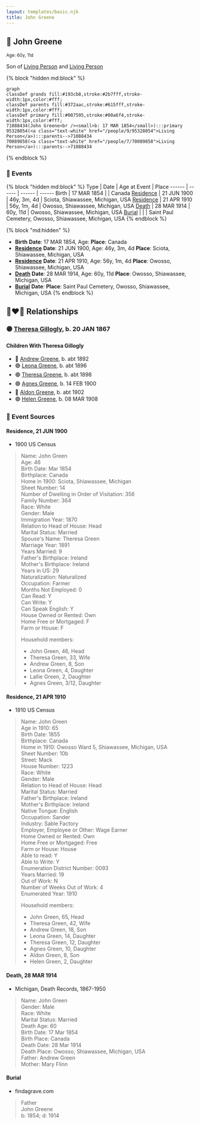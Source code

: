 ```yaml
---
layout: templates/basic.njk
title: John Greene
---
```

## 🔵 John Greene
<small>Age: 60y, 11d</small>

Son of [Living Person](/people/7/70089858) and [Living Person](/people/9/95328054)

{% block "hidden md:block" %}
```mermaid
graph
classDef grands fill:#193cb8,stroke:#2b7fff,stroke-width:1px,color:#fff;
classDef parents fill:#372aac,stroke:#615fff,stroke-width:1px,color:#fff;
classDef primary fill:#007595,stroke:#00a6f4,stroke-width:1px,color:#fff;
71088434(John Greene<br /><small>b: 17 MAR 1854</small>):::primary
95328054(<a class="text-white" href="/people/9/95328054">Living Person</a>):::parents-->71088434
70089858(<a class="text-white" href="/people/7/70089858">Living Person</a>):::parents-->71088434
```
{% endblock %}

### 📆 Events

{% block "hidden md:block" %}
Type | Date | Age at Event | Place
------ | ------ | ------ | ------
Birth | 17 MAR 1854 |  | Canada
[Residence](#event-event-0) | 21 JUN 1900 | 46y, 3m, 4d | Sciota, Shiawassee, Michigan, USA
[Residence](#event-event-1) | 21 APR 1910 | 56y, 1m, 4d | Owosso, Shiawassee, Michigan, USA
[Death](#event-event-5) | 28 MAR 1914 | 60y, 11d | Owosso, Shiawassee, Michigan, USA
[Burial](#event-event-6) |  |  | Saint Paul Cemetery, Owosso, Shiawassee, Michigan, USA
{% endblock %}

{% block "md:hidden" %}
- **Birth**
**Date**: 17 MAR 1854, Age:
**Place**: Canada
- **[Residence](#event-event-0)**
**Date**: 21 JUN 1900, Age: 46y, 3m, 4d
**Place**: Sciota, Shiawassee, Michigan, USA
- **[Residence](#event-event-1)**
**Date**: 21 APR 1910, Age: 56y, 1m, 4d
**Place**: Owosso, Shiawassee, Michigan, USA
- **[Death](#event-event-5)**
**Date**: 28 MAR 1914, Age: 60y, 11d
**Place**: Owosso, Shiawassee, Michigan, USA
- **[Burial](#event-event-6)**
**Date**:
**Place**: Saint Paul Cemetery, Owosso, Shiawassee, Michigan, USA
{% endblock %}

## 👩‍❤️‍👨 Relationships

### 🟣 [Theresa Gillogly](/people/6/67581747), b. 20 JAN 1867

#### Children With Theresa Gillogly
* 🔵 [Andrew Greene](/people/5/54560240), b. abt 1892
* 🟣 [Leona Greene](/people/2/24282065), b. abt 1896
* 🟣 [Theresa Greene](/people/2/22213557), b. abt 1898
* 🟣 [Agnes Greene](/people/1/15565254), b. 14 FEB 1900
* 🔵 [Aldon Greene](/people/4/48950004), b. abt 1902
* 🟣 [Helen Greene](/people/6/65162976), b. 08 MAR 1908
### 📰 Event Sources

#### <a id="event-event-0"></a> Residence, 21 JUN 1900
* 1900 US Census
>   
  > Name: John Green  
  > Age: 46  
  > Birth Date: Mar 1854  
  > Birthplace: Canada  
  > Home in 1900: Sciota, Shiawassee, Michigan  
  > Sheet Number: 14  
  > Number of Dwelling in Order of Visitation: 356  
  > Family Number: 364  
  > Race: White  
  > Gender: Male  
  > Immigration Year: 1870  
  > Relation to Head of House: Head  
  > Marital Status: Married  
  > Spouse's Name: Theresa Green  
  > Marriage Year: 1891  
  > Years Married: 9  
  > Father's Birthplace: Ireland  
  > Mother's Birthplace: Ireland  
  > Years in US: 29  
  > Naturalization: Naturalized  
  > Occupation: Farmer  
  > Months Not Employed: 0  
  > Can Read: Y  
  > Can Write: Y  
  > Can Speak English: Y  
  > House Owned or Rented: Own  
  > Home Free or Mortgaged: F  
  > Farm or House: F  
  >   
  > Household members:  
  > - John Green, 46, Head  
  > - Theresa Green, 33, Wife  
  > - Andrew Green, 8, Son  
  > - Leona Green, 4, Daughter  
  > - Lallie Green, 2, Daughter  
  > - Agnes Green, 3/12, Daughter  
  >

#### <a id="event-event-1"></a> Residence, 21 APR 1910
* 1910 US Census
>   
  > Name: John Green  
  > Age in 1910: 65  
  > Birth Date: 1855  
  > Birthplace: Canada  
  > Home in 1910: Owosso Ward 5, Shiawassee, Michigan, USA  
  > Sheet Number: 10b  
  > Street: Mack  
  > House Number: 1223  
  > Race: White  
  > Gender: Male  
  > Relation to Head of House: Head  
  > Marital Status: Married  
  > Father's Birthplace: Ireland  
  > Mother's Birthplace: Ireland  
  > Native Tongue: English  
  > Occupation: Sander  
  > Industry: Sable Factory  
  > Employer, Employee or Other: Wage Earner  
  > Home Owned or Rented: Own  
  > Home Free or Mortgaged: Free  
  > Farm or House: House  
  > Able to read: Y  
  > Able to Write: Y  
  > Enumeration District Number: 0093  
  > Years Married: 19  
  > Out of Work: N  
  > Number of Weeks Out of Work: 4  
  > Enumerated Year: 1910  
  >   
  > Household members:  
  > - John Green, 65, Head    
  > - Theresa Green, 42, Wife    
  > - Andrew Green, 18, Son    
  > - Leona Green, 14, Daughter    
  > - Theresa Green, 12, Daughter    
  > - Agnes Green, 10, Daughter    
  > - Aldon Green, 8, Son    
  > - Helen Green, 2, Daughter    
  >

#### <a id="event-event-5"></a> Death, 28 MAR 1914
* Michigan, Death Records, 1867-1950
>   
  > Name: John Green  
  > Gender: Male  
  > Race: White  
  > Marital Status: Married  
  > Death Age: 60  
  > Birth Date: 17 Mar 1854  
  > Birth Place: Canada  
  > Death Date: 28 Mar 1914  
  > Death Place: Owosso, Shiawassee, Michigan, USA  
  > Father: Andrew Green  
  > Mother: Mary Flinn

#### <a id="event-event-6"></a> Burial
* findagrave.com
>   
  > Father  
  > John Greene  
  > b: 1854; d: 1914
